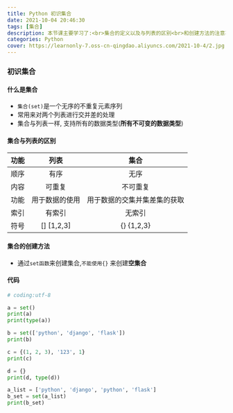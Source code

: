 ```yaml
---
title: Python 初识集合
date: 2021-10-04 20:46:30
tags: [集合]
description: 本节课主要学习了:<br>集合的定义以及与列表的区别<br>和创建方法的注意事项
categories: Python
cover: https://learnonly-7.oss-cn-qingdao.aliyuncs.com/2021-10-4/2.jpg
---
```


### 初识集合

####  什么是集合

- `集合(set)`是一个无序的不重复元素序列
- 常用来对两个列表进行交并差的处理
- 集合与列表一样, 支持所有的数据类型(**所有不可变的数据类型**)

#### 集合与列表的区别

| 功能 |      列表      |             集合             |
| :--: | :------------: | :--------------------------: |
| 顺序 |      有序      |             无序             |
| 内容 |     可重复     |           不可重复           |
| 功能 | 用于数据的使用 | 用于数据的交集并集差集的获取 |
| 索引 |     有索引     |            无索引            |
| 符号 |   [] [1,2,3]   |          {} {1,2,3}          |

#### 集合的创建方法

- 通过`set函数`来创建集合,`不能使用{}` 来创建**空集合**

#### 代码

```python
# coding:utf-8

a = set()
print(a)
print(type(a))

b = set(['python', 'django', 'flask'])
print(b)

c = {(1, 2, 3), '123', 1}
print(c)

d = {}
print(d, type(d))

a_list = ['python', 'django', 'python', 'flask']
b_set = set(a_list)
print(b_set)

```
